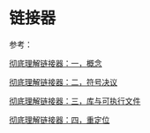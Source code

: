 # 链接器

参考：

[彻底理解链接器：一，概念](https://segmentfault.com/a/1190000016417397)

[彻底理解链接器：二，符号决议](https://segmentfault.com/a/1190000016433829)

[彻底理解链接器：三，库与可执行文件](https://segmentfault.com/a/1190000016433897)

[彻底理解链接器：四，重定位](https://segmentfault.com/a/1190000016433947)

